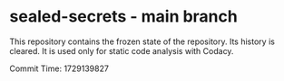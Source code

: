 # sealed-secrets - main branch

This repository contains the frozen state of the repository.
Its history is cleared. It is used only for static code
analysis with Codacy.

Commit Time: 1729139827